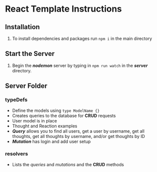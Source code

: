 # React Template Instructions

## Installation
1. To install dependencies and packages run `npm i` in the main directory 


## Start the Server
1. Begin the _**nodemon**_ server by typing in `npm run watch` in the _**server**_ directory.

## Server Folder
### typeDefs
- Define the models using `type ModelName {}`
- Creates queries to the database for **CRUD** requests
- User model is in place
- Thought and Reaction examples
- _**Query**_ allows you to find all users, get a user by username, get all thoughts, get all thoughts by username, and/or get thoughts by ID
- _**Mutation**_ has login and add user setup

### resolvers
- Lists the *queries* and *mutations* and the **CRUD** methods
